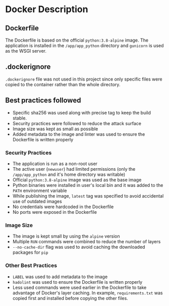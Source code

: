 # Docker Description

## Dockerfile

The Dockerfile is based on the official `python:3.8-alpine` image. The application is installed in the `/app/app_python` directory and `gunicorn` is used as the WSGI server.

## .dockerignore

`.dockerignore` file was not used in this project since only specific files were copied to the container rather than the whole directory.

## Best practices followed

- Specific sha256 was used along with precise tag to keep the build stable.
- Security practices were followed to reduce the attack surface
- Image size was kept as small as possible
- Added metadata to the image and linter was used to ensure the Dockerfile is written properly

### Security Practices

- The application is run as a non-root user
- The active user (`newuser`) had limited permissions (only the `/app/app_python` and it's home directory was writable)
- Official `python:3.8-alpine` image was used as the base image
- Python binaries were installed in user's local bin and it was added to the `PATH` environment variable
- While publishing the image, `latest` tag was specified to avoid accidental use of outdated images
- No credentials were hardcoded in the Dockerfile
- No ports were exposed in the Dockerfile

### Image Size

- The image is kept small by using the `alpine` version
- Multiple `RUN` commands were combined to reduce the number of layers
- `--no-cache-dir` flag was used to avoid caching the downloaded packages for `pip`

### Other Best Practices

- `LABEL` was used to add metadata to the image
- `hadolint` was used to ensure the Dockerfile is written properly
- Less used commands were used earlier in the Dockerfile to take advantage of Docker's layer caching.
  In example, `requirements.txt` was copied first and installed before copying the other files.
